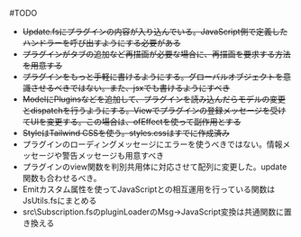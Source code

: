 #TODO
- ~~Update.fsにプラグインの内容が入り込んでいる。JavaScript側で定義したハンドラーを呼び出すようにする必要がある~~
- ~~プラグインがタブの追加など再描画が必要な場合に、再描画を要求する方法を用意する~~
- ~~プラグインをもっと手軽に書けるようにする。グローバルオブジェクトを意識させるべきではない。また、jsxでも書けるようにすべき~~
- ~~ModelにPluginsなどを追加して、プラグインを読み込んだらモデルの変更とdispatchを行うようにする。Viewでプラグインの登録メッセージを受けてUIを変更する。この場合は、ofEffectを使って副作用とする~~
- ~~StyleはTailwind CSSを使う。styles.cssはすでに作成済み~~
- プラグインのローディングメッセージにエラーを使うべきではない。情報メッセージや警告メッセージも用意すべき
- プラグインのview関数を判別共用体に対応させて配列に変更した。update関数も合わせるべき。
- Emitカスタム属性を使ってJavaScriptとの相互運用を行っている関数はJsUtils.fsにまとめる
- src\Subscription.fsのpluginLoaderのMsg->JavaScript変換は共通関数に置き換える
